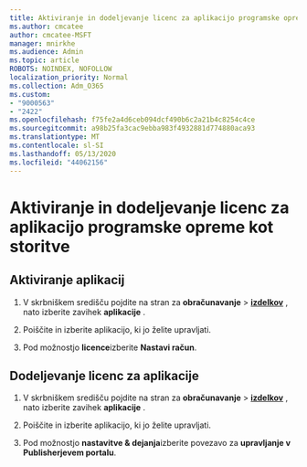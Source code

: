 ```yaml
---
title: Aktiviranje in dodeljevanje licenc za aplikacijo programske opreme kot storitve
ms.author: cmcatee
author: cmcatee-MSFT
manager: mnirkhe
ms.audience: Admin
ms.topic: article
ROBOTS: NOINDEX, NOFOLLOW
localization_priority: Normal
ms.collection: Adm_O365
ms.custom:
- "9000563"
- "2422"
ms.openlocfilehash: f75fe2a4d6ceb094dcf490b6c2a21b4c8254c4ce
ms.sourcegitcommit: a98b25fa3cac9ebba983f4932881d774880aca93
ms.translationtype: MT
ms.contentlocale: sl-SI
ms.lasthandoff: 05/13/2020
ms.locfileid: "44062156"
---
```

# <a name="activate-and-assign-software-as-a-service-app-licenses"></a>Aktiviranje in dodeljevanje licenc za aplikacijo programske opreme kot storitve 

## <a name="to-activate-apps"></a>Aktiviranje aplikacij

1. V skrbniškem središču pojdite na stran za **obračunavanje**  >  **[izdelkov](https://go.microsoft.com/fwlink/p/?linkid=842054)** , nato izberite zavihek **aplikacije** .

2. Poiščite in izberite aplikacijo, ki jo želite upravljati.

3. Pod možnostjo **licence**izberite **Nastavi račun**.  

## <a name="to-assign-app-licenses"></a>Dodeljevanje licenc za aplikacije

1. V skrbniškem središču pojdite na stran za **obračunavanje**  >  **[izdelkov](https://go.microsoft.com/fwlink/p/?linkid=842054)** , nato izberite zavihek **aplikacije** .

2. Poiščite in izberite aplikacijo, ki jo želite upravljati.  

3. Pod možnostjo **nastavitve & dejanja**izberite povezavo za **upravljanje v Publisherjevem portalu**.